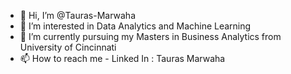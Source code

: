 - 👋 Hi, I’m @Tauras-Marwaha
- 👀 I’m interested in Data Analytics and Machine Learning
- 🌱 I’m currently pursuing my Masters in Business Analytics from University of Cincinnati
- 📫 How to reach me - Linked In : Tauras Marwaha

<!---
Tauras-Marwaha/Tauras-Marwaha is a ✨ special ✨ repository because its `README.md` (this file) appears on your GitHub profile.
You can click the Preview link to take a look at your changes.
--->
